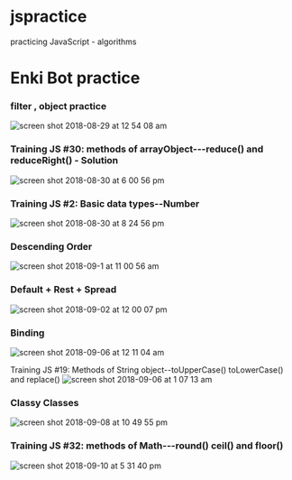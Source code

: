 # jspractice
practicing JavaScript - algorithms
# Enki Bot practice 

### filter , object practice 
![screen shot 2018-08-29 at 12 54 08 am](https://user-images.githubusercontent.com/18499909/44766234-813a7900-ab26-11e8-95ea-0e7d5d67083a.png)

### Training JS #30: methods of arrayObject---reduce() and reduceRight() - Solution
![screen shot 2018-08-30 at 6 00 56 pm](https://user-images.githubusercontent.com/18499909/44827118-a9d27980-abdf-11e8-9e30-5f03d9a81a1d.png)


### Training JS #2: Basic data types--Number
![screen shot 2018-08-30 at 8 24 56 pm](https://user-images.githubusercontent.com/18499909/44886309-97197c80-ac93-11e8-957b-b7ea37a15e5b.png)

### Descending Order
![screen shot 2018-09-1 at 11 00 56 am](https://user-images.githubusercontent.com/18499909/44947110-0a2b0c00-add6-11e8-8cb3-c43b26e67bc4.png)

### Default + Rest + Spread
![screen shot 2018-09-02 at 12 00 07 pm](https://user-images.githubusercontent.com/18499909/44958019-ecc67280-aea7-11e8-9e87-7f4794aed7ce.png)

### Binding
![screen shot 2018-09-06 at 12 11 04 am](https://user-images.githubusercontent.com/18499909/45134647-98eab080-b169-11e8-80e9-88dd9fd5bf01.png)

Training JS #19: Methods of String object--toUpperCase() toLowerCase() and replace()
![screen shot 2018-09-06 at 1 07 13 am](https://user-images.githubusercontent.com/18499909/45136327-7bb9e000-b171-11e8-84bd-6cfe7c10b18b.png)

### Classy Classes 
![screen shot 2018-09-08 at 10 49 55 pm](https://user-images.githubusercontent.com/18499909/45260632-65529500-b3ba-11e8-99ba-678c4e4d0dea.png)

### Training JS #32: methods of Math---round() ceil() and floor()
![screen shot 2018-09-10 at 5 31 40 pm](https://user-images.githubusercontent.com/18499909/45325737-c051cc80-b51f-11e8-8338-29b54383a27d.png)
